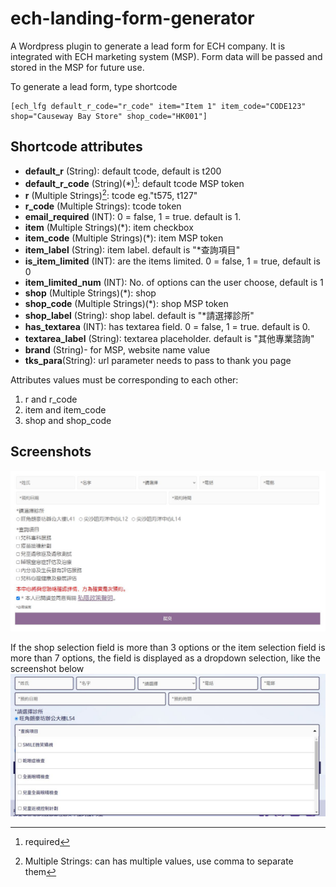 # ech-landing-form-generator
A Wordpress plugin to generate a lead form for ECH company. It is integrated with ECH marketing system (MSP). Form data will be passed and stored in the MSP for future use.   

To generate a lead form, type shortcode
```
[ech_lfg default_r_code="r_code" item="Item 1" item_code="CODE123" shop="Causeway Bay Store" shop_code="HK001"]
```

## Shortcode attributes
- **default_r** (String): default tcode, default is t200
- **default_r_code** (String)(*)[^1]: default tcode MSP token
- **r** (Multiple Strings)[^2]: tcode eg."t575, t127"
- **r_code** (Multiple Strings): tcode token 
- **email_required** (INT): 0 = false, 1 = true. default is 1.
- **item** (Multiple Strings)(*): item checkbox
- **item_code** (Multiple Strings)(*): item MSP token
- **item_label** (String): item label. default is "*查詢項目"
- **is_item_limited** (INT): are the items limited. 0 = false, 1 = true, default is 0
- **item_limited_num** (INT): No. of options can the user choose, default is 1
- **shop** (Multiple Strings)(*): shop
- **shop_code** (Multiple Strings)(*): shop MSP token
- **shop_label** (String): shop label. default is "*請選擇診所"
- **has_textarea** (INT): has textarea field. 0 = false, 1 = true. default is 0.
- **textarea_label** (String): textarea placeholder. default is "其他專業諮詢"
- **brand** (String)- for MSP, website name value
- **tks_para**(String): url parameter needs to pass to thank you page

Attributes values must be corresponding to each other:
1. r and r_code
2. item and item_code
3. shop and shop_code


[^1]: required
[^2]: Multiple Strings: can has multiple values, use comma to separate them

## Screenshots
![](https://github.com/ktkeepgoing/ech-landing-form-generator/blob/cc0582ab4442adb9b2e9c0a69f19fdee1421e6a7/screenshot/form.jpg)

If the shop selection field is more than 3 options or the item selection field is more than 7 options, the field is displayed as a dropdown selection, like the screenshot below
![](https://github.com/ktkeepgoing/ech-landing-form-generator/blob/cc0582ab4442adb9b2e9c0a69f19fdee1421e6a7/screenshot/more-options.jpg)
